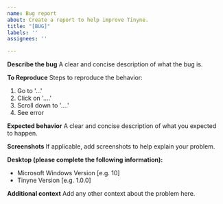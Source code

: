```yaml
---
name: Bug report
about: Create a report to help improve Tinyne.
title: "[BUG]"
labels: ''
assignees: ''

---
```


**Describe the bug**
A clear and concise description of what the bug is.

**To Reproduce**
Steps to reproduce the behavior:
1. Go to '...'
2. Click on '....'
3. Scroll down to '....'
4. See error

**Expected behavior**
A clear and concise description of what you expected to happen.

**Screenshots**
If applicable, add screenshots to help explain your problem.

**Desktop (please complete the following information):**
 - Microsoft Windows Version [e.g. 10]
 - Tinyne Version [e.g. 1.0.0]

**Additional context**
Add any other context about the problem here.
